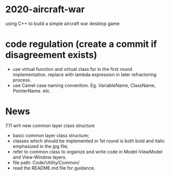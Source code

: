 # 2020-aircraft-war
using C++ to build a simple aircraft war desktop game
# code regulation (create a commit if disagreement exists)
- use virtual function and virtual class for in the first round implementation. replace with lambda expression in later refractoring process.
- use Camel case naming convention. Eg. VariableName, ClassName, PointerName. etc.
# News
7.11 wrh 
new common layer class structure
- basic common layer class structure;
- classes which should be implemented in 1st round is both bold and italic emphasized in the jpg file;
- refer to common class to organize and write code in Model-ViewModel and View-Window layers.
- file path: Code/Utility/Common/
- read the README.md file for guidance.
